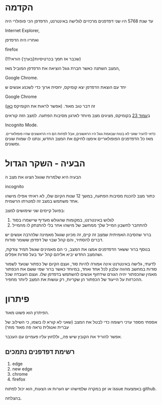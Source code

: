 
# הקדמה
עד שנת 5768 היו שני דפדפנים מרכזיים לגלישה באינטרנט, הדפדפן הכי פופולרי היה

Internet Explorer,

ואחריו היה הדפדפן

firefox

(!!!שכבר אז תמך בכרטיסיות{בערך} הוראי)

המצב השתנה כאשר חברת גוגל הוציאה את הדפדפן המוביל מאז,

Google Chrome.

יחד עם הוצאת הדפדפן יצא קומיקס, יחסית ארוך כדי לשכנע אנשים ש

Google Chrome

זה דבר טוב מאוד.
(אפשר לראות את הקומיקס [כאן](https://www.google.com/googlebooks/chrome/))

ב[עמוד 23](https://www.google.com/googlebooks/chrome/big_22.html) בקומיקס, מציגים מצב מיוחד לארגון מסיבות הפתעה.
למצב הזה קוראים

Incognito Mode.

<sub>כדאי להעיר שאני לא בטוח שבאמת גוגל היו הראשונים, אבל לפחות הם היו הראשונים שהיו פופולאריים.</sub>
מאז כל הדפדפנים הפופולאריים אימצו לחיקם את המצב החדש, ונתנו לו שמות שונים ומשונים.

# הבעיה - השקר הגדול

הבעיה היא שלמרות שגוגל הציגו את מצב ה

incognito

כתור מצב להכנת מסיבות הפתעה, במשך 12 שנות הקיום שלו, לא ראיתי אפילו מישהו אחד משתמש במצב זה למטרתו הרשמית.

בפועל קיימים שני שימושים למצב:

 1. לגלוש באינטרנט, במקומות שהגולש מעדיף שיישמרו בסוד
 2.  להתחבר לחשבון המייל שלך ממחשב של מישהו אחר בלי להתנתק לו מהמייל

ברור שהסיבה האמיתית שמצב זה קיים, זה מכיוון שגוגל מאמינה שלהרבה אנשים יש דברים להסתיר, והם קהל שבוי של דפדפן ששומר סודות.

בנוסף ברור ששאר הדפדפנים אמצו את המצב, כי הם מאמינים שגוגל תמיד צודקת, ושהמצב החדש יביא אליהם קהל יעד בעל סודות אפלים.

לדעתי, גלישה באינטרנט אינה אמורה להיות סוד, ועצם הקיום של כפתור שנועד לשמור סודות במחשב מהווה עלבון לכל  אחד ואחד, במיוחד כאשר ברור שמי ששם את הכפתור מאמין שהכפתור יהיה הגורם שידחוף אנשים להשתמש בדפדפן שלו.
ועצם העובדה שכל ההכרזות על הייעוד של הכפתור הן שקריות, רק עושות את המצב ליותר מחפיר.

# פיתרון

הפיתרון הוא פשוט מאוד.

אספתי מספר ערכי רשומה כדי לבטל את המצב (שאני לא קורא לו בשמו, כי השילוב של עברית ואנגלית נראה פה מאוד מוזר)

אפשר להוריד את הקובץ שיש פה,, וללחוץ עליו פעמיים עם העכבר.

## רשימת דפדפנים נתמכים
1. edge
2. new edge
3. chrome
4. firefox

במקרה שלמישהו יש הערות או הצעות, הוא יכול לפתוח pr או issue באמצעות github.

בהצלחה.
